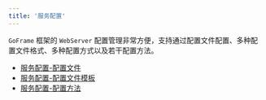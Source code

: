 ```yaml
---
title: '服务配置'
---
```


`GoFrame` 框架的 `WebServer` 配置管理非常方便，支持通过配置文件配置、多种配置文件格式、多种配置方式以及若干配置方法。

- [服务配置-配置文件](/docs/WEB服务开发/服务配置/服务配置-配置文件)
- [服务配置-配置文件模板](/docs/WEB服务开发/服务配置/服务配置-配置文件模板)
- [服务配置-配置方法](/docs/WEB服务开发/服务配置/服务配置-配置方法)